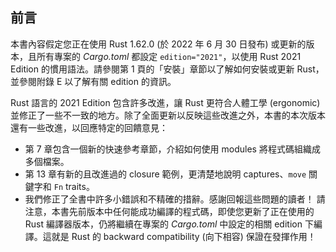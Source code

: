 ## 前言

本書內容假定您正在使用 Rust 1.62.0 (於 2022 年 6 月 30 日發布) 或更新的版本，且所有專案的 _Cargo.toml_ 都設定 `edition="2021"`，以使用 Rust 2021 Edition 的慣用語法。請參閱第 1 頁的「安裝」章節以了解如何安裝或更新 Rust，並參閱附錄 E 以了解有關 edition 的資訊。

Rust 語言的 2021 Edition 包含許多改進，讓 Rust 更符合人體工學 (ergonomic) 並修正了一些不一致的地方。除了全面更新以反映這些改進之外，本書的本次版本還有一些改進，以回應特定的回饋意見：

- 第 7 章包含一個新的快速參考章節，介紹如何使用 modules 將程式碼組織成多個檔案。
- 第 13 章有新的且改進過的 closure 範例，更清楚地說明 captures、`move` 關鍵字和 `Fn` traits。
- 我們修正了全書中許多小錯誤和不精確的措辭。感謝回報這些問題的讀者！
  請注意，本書先前版本中任何能成功編譯的程式碼，即使您更新了正在使用的 Rust 編譯器版本，仍將繼續在專案的 _Cargo.toml_ 中設定的相關 edition 下編譯。這就是 Rust 的 backward compatibility (向下相容) 保證在發揮作用！
